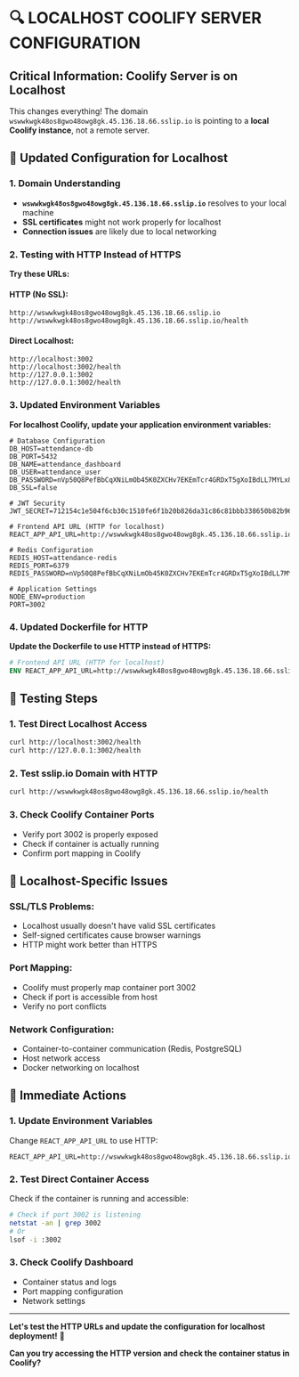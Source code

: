 # 🔍 LOCALHOST COOLIFY SERVER CONFIGURATION

## Critical Information: Coolify Server is on Localhost

This changes everything! The domain `wswwkwgk48os8gwo48owg8gk.45.136.18.66.sslip.io` is pointing to a **local Coolify instance**, not a remote server.

## 🔧 **Updated Configuration for Localhost**

### **1. Domain Understanding**
- **`wswwkwgk48os8gwo48owg8gk.45.136.18.66.sslip.io`** resolves to your local machine
- **SSL certificates** might not work properly for localhost
- **Connection issues** are likely due to local networking

### **2. Testing with HTTP Instead of HTTPS**

**Try these URLs:**

#### **HTTP (No SSL):**
```
http://wswwkwgk48os8gwo48owg8gk.45.136.18.66.sslip.io
http://wswwkwgk48os8gwo48owg8gk.45.136.18.66.sslip.io/health
```

#### **Direct Localhost:**
```
http://localhost:3002
http://localhost:3002/health
http://127.0.0.1:3002
http://127.0.0.1:3002/health
```

### **3. Updated Environment Variables**

**For localhost Coolify, update your application environment variables:**

```env
# Database Configuration
DB_HOST=attendance-db
DB_PORT=5432
DB_NAME=attendance_dashboard
DB_USER=attendance_user
DB_PASSWORD=nVp50Q8PefBbCqXNiLmOb45K0ZXCHv7EKEmTcr4GRDxT5gXoIBdLL7MYLx8PGP19
DB_SSL=false

# JWT Security
JWT_SECRET=712154c1e504f6cb30c1510fe6f1b20b826da31c86c81bbb338650b82b961580a4f69c3bf19ea3ec96dcc6fc8316daf585c6dad3054d88be3e528bf5ec547c72

# Frontend API URL (HTTP for localhost)
REACT_APP_API_URL=http://wswwkwgk48os8gwo48owg8gk.45.136.18.66.sslip.io/api

# Redis Configuration
REDIS_HOST=attendance-redis
REDIS_PORT=6379
REDIS_PASSWORD=nVp50Q8PefBbCqXNiLmOb45K0ZXCHv7EKEmTcr4GRDxT5gXoIBdLL7MYLx8PGP19

# Application Settings
NODE_ENV=production
PORT=3002
```

### **4. Updated Dockerfile for HTTP**

**Update the Dockerfile to use HTTP instead of HTTPS:**

```dockerfile
# Frontend API URL (HTTP for localhost)
ENV REACT_APP_API_URL=http://wswwkwgk48os8gwo48owg8gk.45.136.18.66.sslip.io/api
```

## 🧪 **Testing Steps**

### **1. Test Direct Localhost Access**
```bash
curl http://localhost:3002/health
curl http://127.0.0.1:3002/health
```

### **2. Test sslip.io Domain with HTTP**
```bash
curl http://wswwkwgk48os8gwo48owg8gk.45.136.18.66.sslip.io/health
```

### **3. Check Coolify Container Ports**
- Verify port 3002 is properly exposed
- Check if container is actually running
- Confirm port mapping in Coolify

## 🔧 **Localhost-Specific Issues**

### **SSL/TLS Problems:**
- Localhost usually doesn't have valid SSL certificates
- Self-signed certificates cause browser warnings
- HTTP might work better than HTTPS

### **Port Mapping:**
- Coolify must properly map container port 3002
- Check if port is accessible from host
- Verify no port conflicts

### **Network Configuration:**
- Container-to-container communication (Redis, PostgreSQL)
- Host network access
- Docker networking on localhost

## 🚀 **Immediate Actions**

### **1. Update Environment Variables**
Change `REACT_APP_API_URL` to use HTTP:
```env
REACT_APP_API_URL=http://wswwkwgk48os8gwo48owg8gk.45.136.18.66.sslip.io/api
```

### **2. Test Direct Container Access**
Check if the container is running and accessible:
```bash
# Check if port 3002 is listening
netstat -an | grep 3002
# Or
lsof -i :3002
```

### **3. Check Coolify Dashboard**
- Container status and logs
- Port mapping configuration
- Network settings

---

**Let's test the HTTP URLs and update the configuration for localhost deployment!** 🎯

**Can you try accessing the HTTP version and check the container status in Coolify?**
